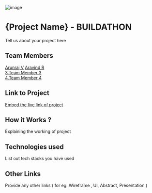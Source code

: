 ![image](IMG-20240925-WA0030.jpg)

# {Project Name} - BUILDATHON
Tell us about your project here

## Team Members
[Arunraj V]((https://github.com/Arunrxj-v))
[Aravind R]([enter_github_id_here](https://github.com/aravindr001))   
[3.Team Member 3](enter_github_id_here)   
[4.Team Member 4](enter_github_id_here)   

## Link to Project
[Embed the live link of project](live_link)

## How it Works ?
Explaining the working of project  

## Technologies used
List out tech stacks you have used

## Other Links
Provide any other links ( for eg. Wireframe , UI, Abstract, Presentation )

